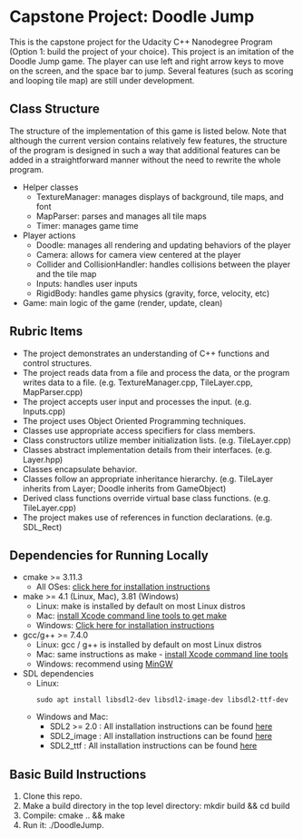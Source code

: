 # Capstone Project: Doodle Jump

This is the capstone project for the Udacity C++ Nanodegree Program (Option 1: build the project of your choice).
This project is an imitation of the Doodle Jump game. The player can use left and right arrow keys to move on the screen, and the space bar to jump. Several features (such as scoring and looping tile map) are still under development.

## Class Structure
The structure of the implementation of this game is listed below. Note that although the current version contains relatively few features, the structure of the program is designed in such a way that additional features can be added in a straightforward manner without the need to rewrite the whole program.
- Helper classes
  - TextureManager: manages displays of background, tile maps, and font
  - MapParser: parses and manages all tile maps
  - Timer: manages game time
- Player actions
  - Doodle: manages all rendering and updating behaviors of the player
  - Camera: allows for camera view centered at the player
  - Collider and CollisionHandler: handles collisions between the player and the tile map
  - Inputs: handles user inputs
  - RigidBody: handles game physics (gravity, force, velocity, etc)
- Game: main logic of the game (render, update, clean)

## Rubric Items

- The project demonstrates an understanding of C++ functions and control structures.
- The project reads data from a file and process the data, or the program writes data to a file. (e.g. TextureManager.cpp, TileLayer.cpp, MapParser.cpp)
- The project accepts user input and processes the input. (e.g. Inputs.cpp)
- The project uses Object Oriented Programming techniques.
- Classes use appropriate access specifiers for class members.
- Class constructors utilize member initialization lists. (e.g. TileLayer.cpp)
- Classes abstract implementation details from their interfaces. (e.g. Layer.hpp)
- Classes encapsulate behavior.
- Classes follow an appropriate inheritance hierarchy. (e.g. TileLayer inherits from Layer; Doodle inherits from GameObject)
- Derived class functions override virtual base class functions. (e.g. TileLayer.cpp)
- The project makes use of references in function declarations. (e.g. SDL_Rect)

## Dependencies for Running Locally
* cmake >= 3.11.3
  * All OSes: [click here for installation instructions](https://cmake.org/install/)
* make >= 4.1 (Linux, Mac), 3.81 (Windows)
  * Linux: make is installed by default on most Linux distros
  * Mac: [install Xcode command line tools to get make](https://developer.apple.com/xcode/features/)
  * Windows: [Click here for installation instructions](http://gnuwin32.sourceforge.net/packages/make.htm)
* gcc/g++ >= 7.4.0
  * Linux: gcc / g++ is installed by default on most Linux distros
  * Mac: same instructions as make - [install Xcode command line tools](https://developer.apple.com/xcode/features/)
  * Windows: recommend using [MinGW](http://www.mingw.org/)
* SDL dependencies
  * Linux: 
    ```
    sudo apt install libsdl2-dev libsdl2-image-dev libsdl2-ttf-dev
    ```
  * Windows and Mac:
    * SDL2 >= 2.0 : All installation instructions can be found [here](https://wiki.libsdl.org/Installation)
    * SDL2_image : All installation instructions can be found [here](https://www.libsdl.org/projects/SDL_image/)
    * SDL2_ttf : All installation instructions can be found [here](https://www.libsdl.org/projects/SDL_ttf/)

## Basic Build Instructions
1. Clone this repo.
2. Make a build directory in the top level directory: mkdir build && cd build
3. Compile: cmake .. && make
4. Run it: ./DoodleJump.
